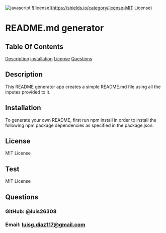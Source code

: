 
  ![javascript](https://img.shields.io/badge/javascript-100%25-blue)
  ![license](https://shields.io/category/license-MIT License)

  # README.md generator

  ## Table Of Contents
  [Description](#Description)
  [installation](#installation)
  [License](#License)
  [Questions](#Questions)

  ## Description
  This README generator app creates a simple README.md file using all the inputes provided to it.

  ## Installation
  To generate your own README, first run npm install in order to install the following npm package dependencies as specified in the package.json.

  ## License
  MIT License

  ## Test
  MIT License

  ## Questions

  ### GitHub: @luis26308
  
  ### Email: luisg.diaz117@gmail.com

